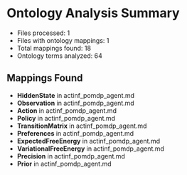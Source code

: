 # Ontology Analysis Summary

- Files processed: 1
- Files with ontology mappings: 1
- Total mappings found: 18
- Ontology terms analyzed: 64

## Mappings Found

- **HiddenState** in actinf_pomdp_agent.md
- **Observation** in actinf_pomdp_agent.md
- **Action** in actinf_pomdp_agent.md
- **Policy** in actinf_pomdp_agent.md
- **TransitionMatrix** in actinf_pomdp_agent.md
- **Preferences** in actinf_pomdp_agent.md
- **ExpectedFreeEnergy** in actinf_pomdp_agent.md
- **VariationalFreeEnergy** in actinf_pomdp_agent.md
- **Precision** in actinf_pomdp_agent.md
- **Prior** in actinf_pomdp_agent.md
